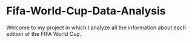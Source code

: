 # Fifa-World-Cup-Data-Analysis
Welcome to my project in which I analyze all the information about each edition of the FIFA World Cup.
